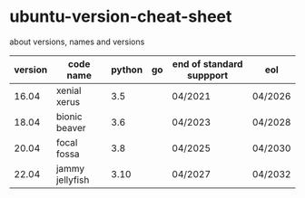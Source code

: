 # ubuntu-version-cheat-sheet
about versions, names and versions

| version | code name | python | go | end of standard suppport | eol |
|---|---|---|---|---|---|
| 16.04 | xenial xerus | 3.5 |   | 04/2021 | 04/2026 |
| 18.04 | bionic beaver | 3.6 |   | 04/2023 | 04/2028 |
| 20.04 | focal fossa | 3.8 | | 04/2025 | 04/2030 |
| 22.04 | jammy jellyfish | 3.10 |   | 04/2027 | 04/2032 |
